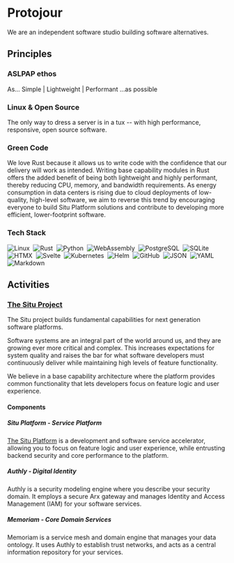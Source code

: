 # Protojour

We are an independent software studio building software alternatives.

## Principles

### ASLPAP ethos

As...  Simple | Lightweight | Performant  ...as possible

### Linux & Open Source

The only way to dress a server is in a tux -- with high performance, responsive, open source software. 

### Green Code

We love Rust because it allows us to write code with the confidence that our delivery will work as intended. Writing base capability modules in Rust offers the added benefit of being both lightweight and highly performant, thereby reducing CPU, memory, and bandwidth requirements. As energy consumption in data centers is rising due to cloud deployments of low-quality, high-level software, we aim to reverse this trend by encouraging everyone to build Situ Platform solutions and contribute to developing more efficient, lower-footprint software.

### Tech Stack
![Linux](https://img.shields.io/badge/Linux-FCC624?logo=linux&logoColor=black)&nbsp;
![Rust](https://img.shields.io/badge/Rust-%23000000.svg?e&logo=rust&logoColor=white)&nbsp;
![Python](https://img.shields.io/badge/Python-3776AB?logo=python&logoColor=fff)&nbsp;
![WebAssembly](https://img.shields.io/badge/WebAssembly-654FF0?logo=webassembly&logoColor=fff)&nbsp;
![PostgreSQL](https://img.shields.io/badge/PostgreSQL-4169e1?style=flat&logo=PostgreSQL&logoColor=white)&nbsp;
![SQLite](https://img.shields.io/badge/SQLite-003B57?style=flat-square&logo=SQLite&logoColor=white)&nbsp;
![HTMX](https://img.shields.io/badge/HTMX-36C?logo=htmx&logoColor=fff)&nbsp;
![Svelte](https://img.shields.io/badge/Svelte-%23f1413d.svg?logo=svelte&logoColor=white)&nbsp;
![Kubernetes](https://img.shields.io/badge/Kubernetes-326CE5?logo=kubernetes&logoColor=fff)&nbsp;
![Helm](https://img.shields.io/badge/Helm-0F1689?logo=helm&logoColor=fff)&nbsp;
![GitHub](https://img.shields.io/badge/GitHub-%23121011.svg?logo=github&logoColor=white)&nbsp;
![JSON](https://img.shields.io/badge/JSON-000?logo=json&logoColor=fff)&nbsp;
![YAML](https://img.shields.io/badge/YAML-CB171E?logo=yaml&logoColor=fff)&nbsp;
![Markdown](https://img.shields.io/badge/Markdown-%23000000.svg?logo=markdown&logoColor=white)&nbsp;

## Activities

### [The Situ Project](https://github.com/protojour/situ/wiki)

The Situ project builds fundamental capabilities for next generation software platforms.

Software systems are an integral part of the world around us, and they are growing ever more critical and complex. This increases expectations for system quality and raises the bar for what software developers must continuously deliver while maintaining high levels of feature functionality.

We believe in a base capability architecture where the platform provides common functionality that lets developers focus on feature logic and user experience.

#### Components

##### Situ Platform - Service Platform

[The Situ Platform](https://protojour.github.io/situ/) is a development and software service accelerator, allowing you to focus on feature logic and user experience, while entrusting backend security and core performance to the platform.

##### Authly - Digital Identity

Authly is a security modeling engine where you describe your security domain. It employs a secure Arx gateway and manages Identity and Access Management (IAM) for your software services.

##### Memoriam - Core Domain Services

Memoriam is a service mesh and domain engine that manages your data ontology. It uses Authly to establish trust networks, and acts as a central information repository for your services.
